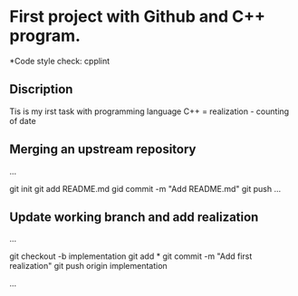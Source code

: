 # First project with Github and C++ program.

*Code style check: cpplint

## Discription

Tis is my irst task with programming language C++ = realization - counting of date

## Merging an upstream repository
...

  git init
  git add README.md
  gid commit -m "Add README.md"
  git push
...
## Update working branch and add realization
...


  git checkout -b implementation
  git add *
  git commit -m "Add first realization"
  git push origin implementation

...